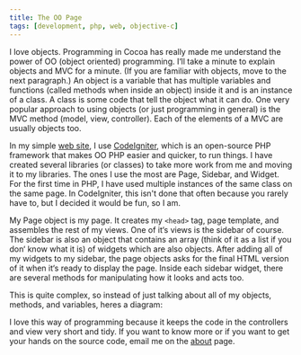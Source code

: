 ```yaml
---
title: The OO Page
tags: [development, php, web, objective-c]
---
```


I love objects. Programming in Cocoa has really made me understand the power of OO (object oriented) programming. I‘ll take a minute to explain objects and MVC for a minute. (If you are familiar with objects, move to the next paragraph.) An object is a variable that has multiple variables and functions (called methods when inside an object) inside it and is an instance of a class. A class is some code that tell the object what it can do. One very popular approach to using objects (or just programming in general) is the MVC method (model, view, controller). Each of the elements of a MVC are usually objects too.

In my simple [web site](http://samsoffes.com), I use [CodeIgniter](http://codeigniter.com), which is an open-source PHP framework that makes OO PHP easier and quicker, to run things. I have created several libraries (or classes) to take more work from me and moving it to my libraries. The ones I use the most are Page, Sidebar, and Widget. For the first time in PHP, I have used multiple instances of the same class on the same page. In CodeIgniter, this isn't done that often because you rarely have to, but I decided it would be fun, so I am.

My Page object is my page. It creates my `<head>` tag, page template, and assembles the rest of my views. One of it‘s views is the sidebar of course. The sidebar is also an object that contains an array (think of it as a list if you don‘ know what it is) of widgets which are also objects. After adding all of my widgets to my sidebar, the page objects asks for the final HTML version of it when it‘s ready to display the page. Inside each sidebar widget, there are several methods for manipulating how it looks and acts too.

This is quite complex, so instead of just talking about all of my objects, methods, and variables, heres a diagram:

I love this way of programming because it keeps the code in the controllers and view very short and tidy. If you want to know more or if you want to get your hands on the source code, email me on the [about](http://samsoffes.com/about) page.
